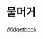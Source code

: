 # 물머거

[Widgetbook](https://cdn.widgetbook.io/5e70b33d-6f01-4352-bc75-2a3729e6f78f/c9a427fd-7294-451d-a925-5bac1fd7d68b/builds/dce694f8-14aa-4b74-9127-a1c9fcdd2f8a/index.html)
